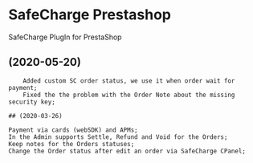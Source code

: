 # SafeCharge Prestashop
SafeCharge PlugIn for PrestaShop

## (2020-05-20)
```
	Added custom SC order status, we use it when order wait for payment;
	Fixed the the problem with the Order Note about the missing security key;

## (2020-03-26)
```
	Payment via cards (webSDK) and APMs;
	In the Admin supports Settle, Refund and Void for the Orders;
	Keep notes for the Orders statuses;
	Change the Order status after edit an order via SafeCharge CPanel;